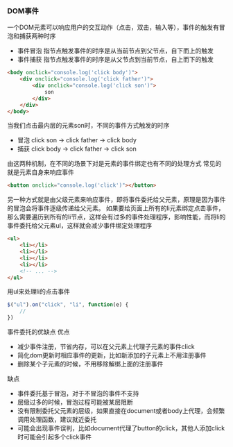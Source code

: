 ### DOM事件
一个DOM元素可以响应用户的交互动作（点击，双击，输入等），事件的触发有冒泡和捕获两种时序
* 事件冒泡 指节点触发事件的时序是从当前节点到父节点，自下而上的触发
* 事件捕获 指节点触发事件的时序是从父节点到当前节点，自上而下的触发

```html
<body onclick="console.log('click body')">
    <div onclick="console.log('click father')">
        <div onclick="console.log('click son')">
            son
        </div>
    </div>
</body>
```
当我们点击最内层的元素son时，不同的事件方式触发的时序
* 冒泡 click son -> click father -> click body
* 捕获 click body -> click father -> click son

由这两种机制，在不同的场景下对是元素的事件绑定也有不同的处理方式
常见的就是元素自身来响应事件
```html
<button onclick="console.log('click')"></button>
```
另一种方式就是由父级元素来响应事件，即将事件委托给父元素，原理是因为事件的冒泡会将事件逐级传递给父元素。
如果要给页面上所有的li元素绑定点击事件，那么需要遍历到所有的li节点，这样会有过多的事件处理程序，影响性能，而将li的事件委托给父元素ul，这样就会减少事件绑定处理程序
```html
<ul>
    <li></li>
    <li></li>
    <li></li>
    <li></li>
    <!-- ... -->
</ul>
```

用ul来处理li的点击事件
```js
$("ul").on("click", "li", function(e) {
    //
})
```

事件委托的优缺点
优点
* 减少事件注册，节省内存，可以在父元素上代理子元素的事件click
* 简化dom更新时相应事件的更新，比如新添加的子元素上不用注册事件
* 删除某个子元素的时候，不用移除解绑上面的注册事件

缺点
* 事件委托基于冒泡，对于不冒泡的事件不支持
* 层级过多的时候，冒泡过程可能被某层阻断
* 没有限制委托父元素的层级，如果直接在document或者body上代理，会频繁调用处理函数，建议就近委托
* 可能会出现事件误判，比如document代理了button的click，其他人添加click时可能会引起多个click事件